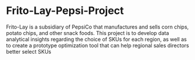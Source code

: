 # Frito-Lay-Pepsi-Project
 Frito-Lay is a subsidiary of PepsiCo that manufactures and sells corn chips, potato chips, and other snack foods. This project is to develop data analytical insights regarding the choice of SKUs for each region, as well as to create a prototype optimization tool that can help regional sales directors better select SKUs
